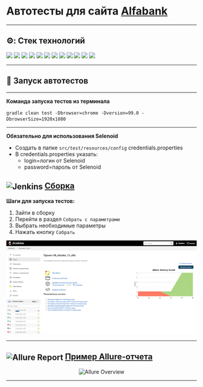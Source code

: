 # Автотесты для сайта [Alfabank](https://alfabank.ru)
____
## ⚙️: Стек технологий
<p>
<a href="https://www.java.com/"><img height="50" src="https://cdn.jsdelivr.net/gh/devicons/devicon/icons/java/java-original-wordmark.svg"></a>
<a href="https://www.jetbrains.com/idea/"><img height="50" src="https://upload.wikimedia.org/wikipedia/commons/9/9c/IntelliJ_IDEA_Icon.svg"></a>
<a href="https://gradle.org/"><img height="50" src="https://upload.wikimedia.org/wikipedia/commons/c/cb/Gradle_logo.png"></a>
<a href="https://selenide.org/"><img height="50" src="https://selenide.org/images/selenide-logo-big.png"></a>
<a href="https://junit.org/junit5/"><img height="50" src="https://junit.org/junit5/assets/img/junit5-logo.png"></a>
<a href="https://aerokube.com/selenoid/"><img height="50" src="https://aerokube.com/selenoid/images/aerokube_logo.svg"></a>
<a href="https://www.jenkins.io/"><img height="50" src="https://upload.wikimedia.org/wikipedia/commons/thumb/e/e9/Jenkins_logo.svg/226px-Jenkins_logo.svg.png?20120629215426"></a>
<a href="https://github.com/allure-framework/allure2"><img height="50" src="https://avatars.githubusercontent.com/u/5879127?s=200&v=4"></a>
<a href="https://web.telegram.org/"><img height="50" src="https://upload.wikimedia.org/wikipedia/commons/thumb/8/82/Telegram_logo.svg/768px-Telegram_logo.svg.png"></a>
<a href="https://github.com/"><img height="50" src="https://github.githubassets.com/images/modules/logos_page/GitHub-Mark.png"></a>  
<a href="https://qameta.io/"><img height="50" src="https://qameta.io/assets/testopslogo.svg"></a>
<a href="https://www.atlassian.com/"><img height="50" src="https://upload.wikimedia.org/wikipedia/commons/thumb/8/82/Jira_%28Software%29_logo.svg/798px-Jira_%28Software%29_logo.svg.png?20191008180352"></a>  
</p>


---
## :rocket: Запуск автотестов
---
**Команда запуска тестов из терминала**
```
gradle clean test -Dbrowser=chrome -Dversion=99.0 -DbrowserSize=1920x1080
```
---
**Обязательно для использования Selenoid**
+ Создать в папке <code>src/test/resources/config</code> credentials.properties
+ В credentials.properties указать:
  + login=логин от Selenoid
  + password=пароль от Selenoid

## <img width="4%" style="vertical-align:middle" title="Jenkins" src="https://upload.wikimedia.org/wikipedia/commons/thumb/e/e9/Jenkins_logo.svg/226px-Jenkins_logo.svg.png?20120629215426"> [Сборка](https://jenkins.autotests.cloud/job/08_shizako_13_alfa/)
**Шаги для запуска тестов:**
1. Зайти в сборку
2. Перейти в раздел <code>Собрать с параметрами</code>
3. Выбрать необходимые параметры
4. Нажать кнопку <code>Собрать</code>

<p align="center">
<img title="Jenkins Build" src="files/jenkins.png">
</p>

___
## <img width="4%" style="vertical-align:middle" title="Allure Report" src="https://avatars.githubusercontent.com/u/5879127?s=200&v=4"> [Пример Allure-отчета](https://jenkins.autotests.cloud/job/08_shizako_13_alfa/17/allure/)


<p align="center">
<img title="Allure Overview" src="files/allure-report.png">
</p>

___
